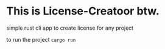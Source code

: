 # This is License-Creatoor btw.

simple rust cli app to create license for any project

to run the project
`cargo run`

